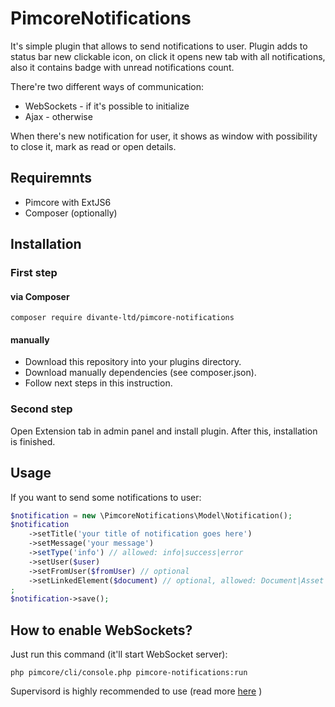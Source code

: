 # PimcoreNotifications
 
It's simple plugin that allows to send notifications to user. 
Plugin adds to status bar new clickable icon, on click it opens
new tab with all notifications, also it contains badge with unread
notifications count.

There're two different ways of communication:
- WebSockets - if it's possible to initialize
- Ajax - otherwise

When there's new notification for user, it shows as window
with possibility to close it, mark as read or open details.

## Requiremnts

- Pimcore with ExtJS6
- Composer (optionally)

## Installation

### First step

#### via Composer

```
composer require divante-ltd/pimcore-notifications
```

#### manually

- Download this repository into your plugins directory.
- Download manually dependencies (see composer.json).
- Follow next steps in this instruction.

### Second step

Open Extension tab in admin panel and install plugin.
After this, installation is finished.

## Usage

If you want to send some notifications to user:
```php
$notification = new \PimcoreNotifications\Model\Notification();
$notification
    ->setTitle('your title of notification goes here')
    ->setMessage('your message')
    ->setType('info') // allowed: info|success|error
    ->setUser($user)
    ->setFromUser($fromUser) // optional
    ->setLinkedElement($document) // optional, allowed: Document|Asset|Object
;
$notification->save();
```

## How to enable WebSockets?

Just run this command (it'll start WebSocket server):
```
php pimcore/cli/console.php pimcore-notifications:run
```

Supervisord is highly recommended to use (read more [here](http://socketo.me/docs/deploy#supervisor) )

## 
